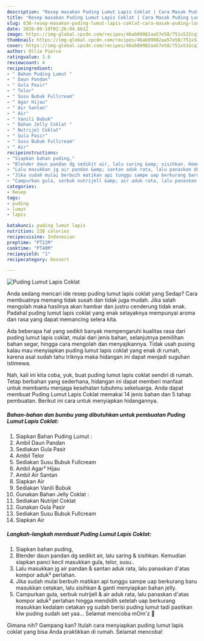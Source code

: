 ```yaml
---
description: "Resep masakan Puding Lumut Lapis Coklat | Cara Masak Puding Lumut Lapis Coklat Yang Enak Banget"
title: "Resep masakan Puding Lumut Lapis Coklat | Cara Masak Puding Lumut Lapis Coklat Yang Enak Banget"
slug: 638-resep-masakan-puding-lumut-lapis-coklat-cara-masak-puding-lumut-lapis-coklat-yang-enak-banget
date: 2020-09-19T02:26:04.661Z
image: https://img-global.cpcdn.com/recipes/46ab09982aa57e58/751x532cq70/puding-lumut-lapis-coklat-foto-resep-utama.jpg
thumbnail: https://img-global.cpcdn.com/recipes/46ab09982aa57e58/751x532cq70/puding-lumut-lapis-coklat-foto-resep-utama.jpg
cover: https://img-global.cpcdn.com/recipes/46ab09982aa57e58/751x532cq70/puding-lumut-lapis-coklat-foto-resep-utama.jpg
author: Ollie Pierce
ratingvalue: 3.6
reviewcount: 4
recipeingredient:
- " Bahan Puding Lumut "
- " Daun Pandan"
- " Gula Pasir"
- " Telor"
- " Susu Bubuk Fullcream"
- " Agar Hijau"
- " Air Santan"
- " Air"
- " Vanili Bubuk"
- " Bahan Jelly Coklat "
- " Nutrijel Coklat"
- " Gula Pasir"
- " Susu Bubuk Fullcream"
- " Air"
recipeinstructions:
- "Siapkan bahan puding,"
- "Blender daun pandan dg sedikit air, lalu saring &amp; sisihkan. Kemudian siapkan panci kecil masukkan gula, telor, susu.."
- "Lalu masukkan jg air pandan &amp; santan aduk rata, lalu panaskan d&#39;atas kompor aduk² perlahan."
- "Jika sudah mulai berbuih matikan api tunggu sampe uap berkurang baru masukkan cetakan, lalu sisihkan &amp; ganti menyiapkan bahan jelly."
- "Campurkan gula, serbuk nutrijell &amp; air aduk rata, lalu panaskan d&#39;atas kompor aduk² perlahan hingga mendidih setelah uap berkurang masukkan kedalam cetakan yg sudah berisi puding lumut tadi pastikan klw puding sudah set yaa... Selamat mencoba mOm&#39;z 🤗"
categories:
- Resep
tags:
- puding
- lumut
- lapis

katakunci: puding lumut lapis 
nutrition: 238 calories
recipecuisine: Indonesian
preptime: "PT22M"
cooktime: "PT40M"
recipeyield: "1"
recipecategory: Dessert

---
```



![Puding Lumut Lapis Coklat](https://img-global.cpcdn.com/recipes/46ab09982aa57e58/751x532cq70/puding-lumut-lapis-coklat-foto-resep-utama.jpg)

Anda sedang mencari ide resep puding lumut lapis coklat yang Sedap? Cara membuatnya memang tidak susah dan tidak juga mudah. Jika salah mengolah maka hasilnya akan hambar dan justru cenderung tidak enak. Padahal puding lumut lapis coklat yang enak selayaknya mempunyai aroma dan rasa yang dapat memancing selera kita.

Ada beberapa hal yang sedikit banyak mempengaruhi kualitas rasa dari puding lumut lapis coklat, mulai dari jenis bahan, selanjutnya pemilihan bahan segar, hingga cara mengolah dan menyajikannya. Tidak usah pusing kalau mau menyiapkan puding lumut lapis coklat yang enak di rumah, karena asal sudah tahu triknya maka hidangan ini dapat menjadi suguhan istimewa.




Nah, kali ini kita coba, yuk, buat puding lumut lapis coklat sendiri di rumah. Tetap berbahan yang sederhana, hidangan ini dapat memberi manfaat untuk membantu menjaga kesehatan tubuhmu sekeluarga. Anda dapat membuat Puding Lumut Lapis Coklat memakai 14 jenis bahan dan 5 tahap pembuatan. Berikut ini cara untuk menyiapkan hidangannya.

<!--inarticleads1-->

##### Bahan-bahan dan bumbu yang dibutuhkan untuk pembuatan Puding Lumut Lapis Coklat:

1. Siapkan  Bahan Puding Lumut :
1. Ambil  Daun Pandan
1. Sediakan  Gula Pasir
1. Ambil  Telor
1. Sediakan  Susu Bubuk Fullcream
1. Ambil  Agar² Hijau
1. Ambil  Air Santan
1. Siapkan  Air
1. Sediakan  Vanili Bubuk
1. Gunakan  Bahan Jelly Coklat :
1. Sediakan  Nutrijel Coklat
1. Gunakan  Gula Pasir
1. Sediakan  Susu Bubuk Fullcream
1. Siapkan  Air




<!--inarticleads2-->

##### Langkah-langkah membuat Puding Lumut Lapis Coklat:

1. Siapkan bahan puding,
1. Blender daun pandan dg sedikit air, lalu saring &amp; sisihkan. Kemudian siapkan panci kecil masukkan gula, telor, susu..
1. Lalu masukkan jg air pandan &amp; santan aduk rata, lalu panaskan d&#39;atas kompor aduk² perlahan.
1. Jika sudah mulai berbuih matikan api tunggu sampe uap berkurang baru masukkan cetakan, lalu sisihkan &amp; ganti menyiapkan bahan jelly.
1. Campurkan gula, serbuk nutrijell &amp; air aduk rata, lalu panaskan d&#39;atas kompor aduk² perlahan hingga mendidih setelah uap berkurang masukkan kedalam cetakan yg sudah berisi puding lumut tadi pastikan klw puding sudah set yaa... Selamat mencoba mOm&#39;z 🤗




Gimana nih? Gampang kan? Itulah cara menyiapkan puding lumut lapis coklat yang bisa Anda praktikkan di rumah. Selamat mencoba!
